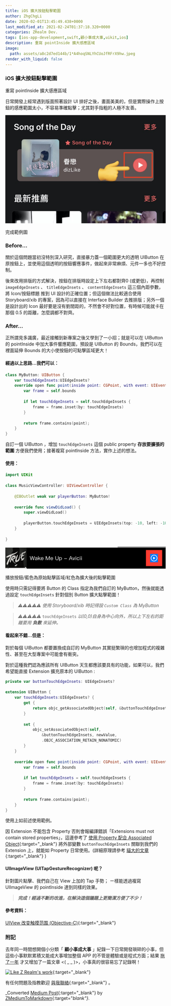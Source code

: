 ```yaml
---
title: iOS 擴大按鈕點擊範圍
author: ZhgChgLi
date: 2020-02-01T13:45:49.438+0000
last_modified_at: 2021-02-24T01:37:18.320+0000
categories: ZRealm Dev.
tags: [ios-app-development,swift,顧小事成大事,uikit,ios]
description: 重寫 pointInside 擴大感應區域
image:
  path: assets/a8c2d7ed144b/1*A4hoqSNLYhCUoJfRFrX9hw.jpeg
render_with_liquid: false
---
```


### iOS 擴大按鈕點擊範圍

重寫 pointInside 擴大感應區域

日常開發上經常遇到版面照著設計 UI 排好之後，畫面美美的，但是實際操作上按鈕的感應範圍太小，不容易準確點擊；尤其對手指粗的人極不友善。


![完成範例圖](/assets/a8c2d7ed144b/1*A4hoqSNLYhCUoJfRFrX9hw.jpeg)

完成範例圖
### Before…

關於這個問題當初沒特別深入研究，直接暴力蓋一個範圍更大的透明 UIButton 在原按鈕上，並使用這個透明的按鈕響應事件，做起來非常麻煩、元件一多也不好控制。

後來改用排版的方式解決，按鈕在排版時設定上下左右都對齊0 \(或更低\)，再控制 `imageEdgeInsets` 、 `titleEdgeInsets` 、 `contentEdgeInsets` 這三個內距參數，將 Icon/按鈕標題 推到 UI 設計的正確位置；但這個做法比較適合使用 Storyboard/xib 的專案，因為可以直接在 Interface Builder 去推排版；另外一個是設計出的 Icon 最好要是沒有劉間距的，不然會不好對位置，有時候可能就卡在那個 0\.5 的距離，怎麼調都不對齊。
### After…

正所謂見多識廣，最近接觸到新專案之後又學到了一小招；就是可以在 UIButton 的 pointInside 中加大事件響應範圍，預設是 UIButton 的 Bounds，我們可以在裡面延伸 Bounds 的大小使按鈕的可點擊區域更大！
#### 經過以上思路…我們可以：
```swift
class MyButton: UIButton {
    var touchEdgeInsets:UIEdgeInsets?
    override open func point(inside point: CGPoint, with event: UIEvent?) -> Bool {
        var frame = self.bounds
        
        if let touchEdgeInsets = self.touchEdgeInsets {
            frame = frame.inset(by: touchEdgeInsets)
        }
        
        return frame.contains(point);
    }
}
```

自訂一個 UIButton ，增加 `touchEdgeInsets` 這個 public property **存放要擴張的範圍** 方便我們使用；接著複寫 pointInside 方法，實作上述的想法。
#### 使用：
```swift
import UIKit

class MusicViewController: UIViewController {

    @IBOutlet weak var playerButton: MyButton!
    
    override func viewDidLoad() {
        super.viewDidLoad()
        
        playerButton.touchEdgeInsets = UIEdgeInsets(top: -10, left: -10, bottom: -10, right: -10)
    }
    
}
```


![播放按鈕/藍色為原始點擊區域/紅色為擴大後的點擊範圍](/assets/a8c2d7ed144b/1*EvI5wmNos0TjGDrapnHLgg.png)

播放按鈕/藍色為原始點擊區域/紅色為擴大後的點擊範圍

使用時只需記得要將 Button 的 Class 指定為我們自訂的 MyButton，然後就能透過設定 `touchEdgeInsets` 針對個別 Button 擴大點擊範圍！
> _️⚠️⚠️⚠️⚠️️️️⚠️️️️_ 
_使用 Storyboard/xib 時記得設 `Custom Class` 為 MyButton_ 

> _⚠️⚠️⚠️⚠️⚠️_ 
`touchEdgeInsets` _以\(0,0\)自身為中心向外，所以上下左右的距離要用 **負數** 來延伸。_ 


#### 看起來不錯…但是：

對於每個 UIButton 都要置換成自訂的 MyButton 其實挺繁瑣的也增加程式的複雜性、甚至在大型專案中可能會有衝突。

對於這種我們認為應該所有 UIButton 天生都應該要具有的功能，如果可以，我們希望能直接 Extension 擴充原本的 UIButton :
```swift
private var buttonTouchEdgeInsets: UIEdgeInsets?

extension UIButton {
    var touchEdgeInsets:UIEdgeInsets? {
        get {
            return objc_getAssociatedObject(self, &buttonTouchEdgeInsets) as? UIEdgeInsets
        }

        set {
            objc_setAssociatedObject(self,
                &buttonTouchEdgeInsets, newValue,
                .OBJC_ASSOCIATION_RETAIN_NONATOMIC)
        }
    }
    
    override open func point(inside point: CGPoint, with event: UIEvent?) -> Bool {
        var frame = self.bounds
        
        if let touchEdgeInsets = self.touchEdgeInsets {
            frame = frame.inset(by: touchEdgeInsets)
        }
        
        return frame.contains(point);
    }
}
```

使用上如前述使用範例。

因 Extension 不能包含 Property 否則會報編譯錯誤「Extensions must not contain stored properties」，這邊參考了 [使用 Property 配合 Associated Object](https://swifter.tips/associated-object/){:target="_blank"} 將外部變數 `buttonTouchEdgeInsets` 關聯到我們的 Extension 上，就能如 Property 日常使用。\(詳細原理請參考 [貓大的文章](https://swifter.tips/associated-object/){:target="_blank"} \)
#### UIImageView \(UITapGestureRecognizer\) 呢？

針對圖片點擊、我們自己在 View 上加的 Tap 手勢；
ㄧ樣能透過複寫 UIImageView 的 pointInside 達到同樣的效果。


> **_完成！經過不斷的改進，在解決這個議題上更簡潔方便了不少！_** 



#### 參考資料：

[UIView 改变触摸范围 \(Objective\-C\)](https://bqlin.github.io/iOS/UIView%20%E6%94%B9%E5%8F%98%E8%A7%A6%E6%91%B8%E8%8C%83%E5%9B%B4/){:target="_blank"}
### 附記

去年同一時間想開個小分類「 **顧小事成大事** 」紀錄一下日常開發瑣碎的小事，但這些小事默默累積又能成大事增加整個 APP 的不管是體驗或是程式方面；結果 [拖了一年](../6012b7b4f612/) 才又增加了一篇文章 <\( \_ \_ \)>，小事真的很容易忘了記錄啊！


[![Like Z Realm's work](https://button.like.co/images/og/likebutton.png "Like Z Realm's work")](https://button.like.co/zhgchgli){:target="_blank"}


有任何問題及指教歡迎 [與我聯絡](https://www.zhgchg.li/contact){:target="_blank"} 。



_Converted [Medium Post](https://medium.com/zrealm-ios-dev/ios-%E6%93%B4%E5%A4%A7%E6%8C%89%E9%88%95%E9%BB%9E%E6%93%8A%E7%AF%84%E5%9C%8D-a8c2d7ed144b){:target="_blank"} by [ZMediumToMarkdown](https://github.com/ZhgChgLi/ZMediumToMarkdown){:target="_blank"}._
